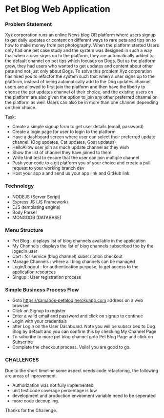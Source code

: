 # Pet Blog Web Application
### Problem Statement 
Xyz corporation runs an online News blog OR platform where users signup to get daily updates or content on different ways to rare pets and tips on to how to make money from pet photography.
When the platform started Users only had one pet case study and the system was designed in such a way that when a user signs up to the platform, they are automatically added to the default channel on pet tips which focuses on Dogs.
But as the platform grew, they had users who wanted to get updates and content about other pets and not just only about Dogs.
To solve this problem Xyz corporation has hired you to refactor the system such that when a user signs up to the platform, instead of being automatically add to the Dog updates channel, users are allowed to first join the platform and then have the liberty to choose the pet updates channel of their choice, and the existing users on the platform are also given the option to join any other preferred channel on the  platform as well. Users can also be in more than one channel depending on their choice.

Task:

- Create a simple signup form to get user details (email, password)
- Create a login page for user to login to the platform
- Have a dashboard screen where user can select their preferred update channel. (Dog updates, Cat updates, Goat updates)
- HelloAllow user join as much update channel as they wish
- Show the list of channel they have joined to them
- Write Unit test to ensure that the user can join multiple channel
- Push your code to a git platform you of your choice and create a pull request to your working branch dev
- Host your app a and send us your app link and GitHub link

### Technology
- NODEJS (Server Script)
- Express JS (JS Framework)
- EJS (templating engine)
- Body Parser
- MONGODB (DATABASE)

### Menu Structure
- Pet Blog : displays list of blog channels available in the application
- My Channels : displays the list of blog channels subscribed too by the logedin user
- Cart : for service (blog channel) subscription checkout 
- Manage Channels : where all blog channels can be managed
- Login/Logout : for authentication purpose, to get access to the application resources
- Singup : User registration process

### Simple Business Process Flow
- Goto https://samabos-petblog.herokuapp.com address on a web browser
- Click on Signup to register
- Enter a valid email and password and click on signup to continue
- Login with your credentials 
- after Login on the User Dashboard. Note you will be subscribed to Dog Blog by default and you can confirm this by checking My Channel Page
- To subcribe to more pet blog channel goto Pet Blog Page and click on Subscribe 
- Complete the checkout process. Voila! you are good to go.


### CHALLENGES
Due to the short timeline some aspect needs code refactoring, the following are areas of inprovement.
- Authorization was not fully implemented
- unit test code coverage percentage is low
- development and production enviroment variable need to be seperated
- more code decoupling.

Thanks for the Challenge.

 

 

